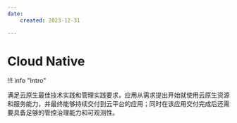 ```yaml
---
date: 
    created: 2023-12-31

---
```


# Cloud Native

!!! info "Intro"

满足云原生最佳技术实践和管理实践要求，应用从需求提出开始就使用云原生资源和服务能力，并最终能够持续交付到云平台的应用；同时在该应用交付完成后还需要具备足够的管控治理能力和可观测性。